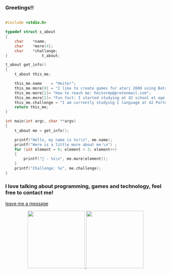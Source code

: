 ### Greetings!!
```C

#include <stdio.h>

typedef struct s_about
{
	char	*name;
	char	*more[4];
	char	*challange;
}				t_about;

t_about	get_info()
{
	t_about this_me;

	this_me.name	= "Heitor";
	this_me.more[0] = "I like to create games for atari 2600 using Batari.";
	this_me.more[1]= "How to reach me: heitormp@protonmail.com";
	this_me.more[2]= "Fun fact: I started studying at 42 school at age 42, which must mean something... or not!";
	this_me.challenge = "I am currently studying C language at 42 Porto school.";
	return this_me;
}

int	main(int argc, char **argv)
{
	t_about me = get_info();

	printf("Hello, my name is %s!\n", me.name);
	printf("Here is a little more about me:\n")	;
	for (int element = 0; element < 3; element++)
	{
		printf("📌 - %s\n", me.more[element]);
	}
	printf("Challenge: %s", me.challenge);
}
```
### I love talking about programming, games and technology, feel free to contact me!
[leave me a message](https://github.com/HeitorMP/HeitorMP/discussions/1)


<div align="center">
  <a href="https://github.com/HeitorMP">
  <img height="180em" src="https://github-readme-stats.vercel.app/api?username=HeitorMP&show_icons=true&theme=nord&include_all_commits=true&count_private=true"/>
  <img height="180em" src="https://github-readme-stats.vercel.app/api/top-langs/?username=HeitorMP&layout=compact&langs_count=7&theme=nord"/>
</div>
